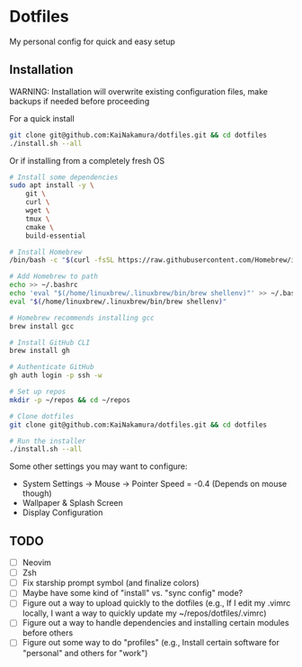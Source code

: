 # Dotfiles

My personal config for quick and easy setup

## Installation

WARNING: Installation will overwrite existing configuration files, make backups if needed before proceeding

For a quick install

```bash
git clone git@github.com:KaiNakamura/dotfiles.git && cd dotfiles
./install.sh --all
```

Or if installing from a completely fresh OS

```bash
# Install some dependencies
sudo apt install -y \
    git \
    curl \
    wget \
    tmux \
    cmake \
    build-essential

# Install Homebrew
/bin/bash -c "$(curl -fsSL https://raw.githubusercontent.com/Homebrew/install/HEAD/install.sh)"

# Add Homebrew to path
echo >> ~/.bashrc
echo 'eval "$(/home/linuxbrew/.linuxbrew/bin/brew shellenv)"' >> ~/.bashrc
eval "$(/home/linuxbrew/.linuxbrew/bin/brew shellenv)"

# Homebrew recommends installing gcc
brew install gcc

# Install GitHub CLI
brew install gh

# Authenticate GitHub
gh auth login -p ssh -w

# Set up repos
mkdir -p ~/repos && cd ~/repos

# Clone dotfiles
git clone git@github.com:KaiNakamura/dotfiles.git && cd dotfiles

# Run the installer
./install.sh --all
```

Some other settings you may want to configure:

- System Settings -> Mouse -> Pointer Speed = -0.4 (Depends on mouse though)
- Wallpaper & Splash Screen
- Display Configuration

## TODO

- [ ] Neovim
- [ ] Zsh
- [ ] Fix starship prompt symbol (and finalize colors)
- [ ] Maybe have some kind of "install" vs. "sync config" mode?
- [ ] Figure out a way to upload quickly to the dotfiles (e.g., If I edit my .vimrc locally, I want a way to quickly update my ~/repos/dotfiles/.vimrc)
- [ ] Figure out a way to handle dependencies and installing certain modules before others
- [ ] Figure out some way to do "profiles" (e.g., Install certain software for "personal" and others for "work")
